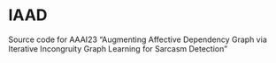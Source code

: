 # IAAD
Source code for AAAI23 “Augmenting Affective Dependency Graph via Iterative Incongruity Graph Learning for Sarcasm Detection”
